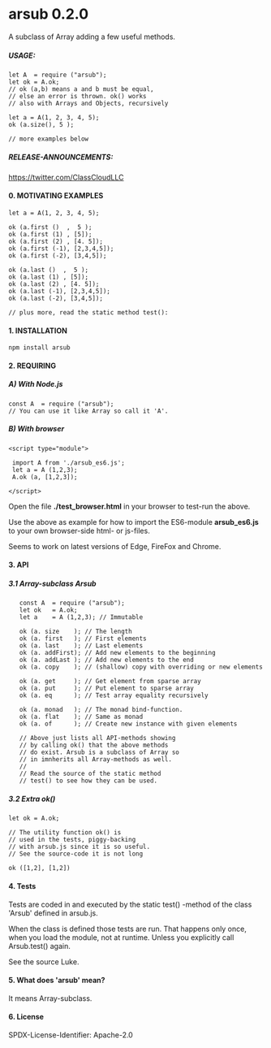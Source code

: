 # arsub 0.2.0

A subclass of Array adding a few useful methods.
 

##### USAGE:

    let A  = require ("arsub");
    let ok = A.ok;
    // ok (a,b) means a and b must be equal,
    // else an error is thrown. ok() works
    // also with Arrays and Objects, recursively

    let a = A(1, 2, 3, 4, 5);
    ok (a.size(), 5 );

    // more examples below



##### RELEASE-ANNOUNCEMENTS:
   
https://twitter.com/ClassCloudLLC
   
   
#### 0. MOTIVATING EXAMPLES

    let a = A(1, 2, 3, 4, 5);

    ok (a.first ()  ,  5 );
    ok (a.first (1) , [5]);
    ok (a.first (2) , [4. 5]);
    ok (a.first (-1), [2,3,4,5]);
    ok (a.first (-2), [3,4,5]);

    ok (a.last ()  ,  5 );
    ok (a.last (1) , [5]);
    ok (a.last (2) , [4. 5]);
    ok (a.last (-1), [2,3,4,5]);
    ok (a.last (-2), [3,4,5]);

    // plus more, read the static method test():



#### 1. INSTALLATION
    npm install arsub
    
#### 2. REQUIRING

##### A) With Node.js

    const A  = require ("arsub");
    // You can use it like Array so call it 'A'.


##### B) With  browser

    <script type="module">

     import A from './arsub_es6.js';
     let a = A (1,2,3);
     A.ok (a, [1,2,3]);

    </script>

Open the file **./test_browser.html**  in your
browser to test-run the above.

Use the above as example for
how to import  the ES6-module
**arsub_es6.js** to your own
browser-side html- or js-files.

Seems to work on latest versions of Edge,
FireFox and Chrome.

#### 3. API  

##### 3.1 Array-subclass Arsub

       const A  = require ("arsub");
       let ok   = A.ok;
       let a    = A (1,2,3); // Immutable

       ok (a. size    ); // The length
       ok (a. first   ); // First elements
       ok (a. last    ); // Last elements
       ok (a. addFirst); // Add new elements to the beginning
       ok (a. addLast ); // Add new elements to the end
       ok (a. copy    ); // (shallow) copy with overriding or new elements

       ok (a. get     ); // Get element from sparse array
       ok (a. put     ); // Put element to sparse array
       ok (a. eq      ); // Test array equality recursively

       ok (a. monad   ); // The monad bind-function.
       ok (a. flat    ); // Same as monad
       ok (a. of      ); // Create new instance with given elements

       // Above just lists all API-methods showing
       // by calling ok() that the above methods
       // do exist. Arsub is a subclass of Array so
       // in imnherits all Array-methods as well.
       //
       // Read the source of the static method
       // test() to see how they can be used.



##### 3.2 Extra ok()

    let ok = A.ok;

    // The utility function ok() is
    // used in the tests, piggy-backing
    // with arsub.js since it is so useful.
    // See the source-code it is not long

    ok ([1,2], [1,2])

#### 4. Tests

Tests are coded in and executed by
the static test() -method of the
class 'Arsub' defined in arsub.js.

When the class is defined those
tests are run. That happens
only once, when you load the module,
not at runtime. Unless you explicitly
call Arsub.test() again.

See the source Luke.
   
#### 5. What does 'arsub' mean?
It means Array-subclass.

#### 6. License
SPDX-License-Identifier: Apache-2.0


